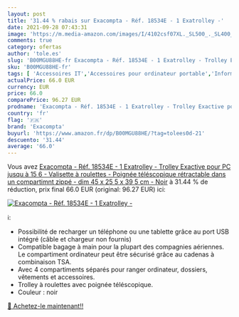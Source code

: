 ```yaml
---
layout: post
title: '31.44 % rabais sur Exacompta - Réf. 18534E - 1 Exatrolley -'
date: 2021-09-28 07:43:31
image: 'https://m.media-amazon.com/images/I/4102csf07XL._SL500_._SL400_.jpg'
comments: true
category: ofertas
author: 'tole.es'
slug: 'B00MGU88HE-fr Exacompta - Réf. 18534E - 1 Exatrolley - Trolley Exactive...'
sku: 'B00MGU88HE-fr'
tags: [ 'Accessoires IT','Accessoires pour ordinateur portable','Informatique','Mallettes à roulettes pour ordinateur portable','Sacs et housses pour ordinateur portable','exacompta', ]
actualPrice: 66.0 EUR
currency: EUR
price: 66.0
comparePrice: 96.27 EUR
prodname: 'Exacompta - Réf. 18534E - 1 Exatrolley - Trolley Exactive pour PC jusqu à 15 6   - Valisette à roulettes - Poignée téléscopique rétractable dans un compartimnt zippé - dim 45 x 25 5 x 39 5 cm - Noir'
country: 'fr'
flag: '🇫🇷'
brand: 'Exacompta'
buyurl: 'https://www.amazon.fr/dp/B00MGU88HE/?tag=tolees0d-21'
descuento: '31.44'
average: '66.0'
---
```


Vous avez [Exacompta - Réf. 18534E - 1 Exatrolley - Trolley Exactive pour PC jusqu à 15 6   - Valisette à roulettes - Poignée téléscopique rétractable dans un compartimnt zippé - dim 45 x 25 5 x 39 5 cm - Noir](https://www.amazon.fr/dp/B00MGU88HE/?tag=tolees0d-21)  à  31.44 % de réduction, prix final  66.0 EUR (original: 96.27 EUR) ici:

[![Exacompta - Réf. 18534E - 1 Exatrolley -](https://m.media-amazon.com/images/I/4102csf07XL._SL500_._SL400_.jpg)](https://www.amazon.fr/dp/B00MGU88HE/?tag=tolees0d-21)

ℹ️:

- Possibilité de recharger un téléphone ou une tablette grâce au port USB intégré (câble et chargeur non fournis)
- Compatible bagage à main pour la plupart des compagnies aériennes. Le compartiment ordinateur peut être sécurisé grâce au cadenas à combinaison TSA.
- Avec 4 compartiments séparés pour ranger ordinateur, dossiers, vêtements et accessoires.
- Trolley à roulettes avec poignée téléscopique.
- Couleur : noir

[🛒 Achetez-le maintenant!!](https://www.amazon.fr/dp/B00MGU88HE/?tag=tolees0d-21)
